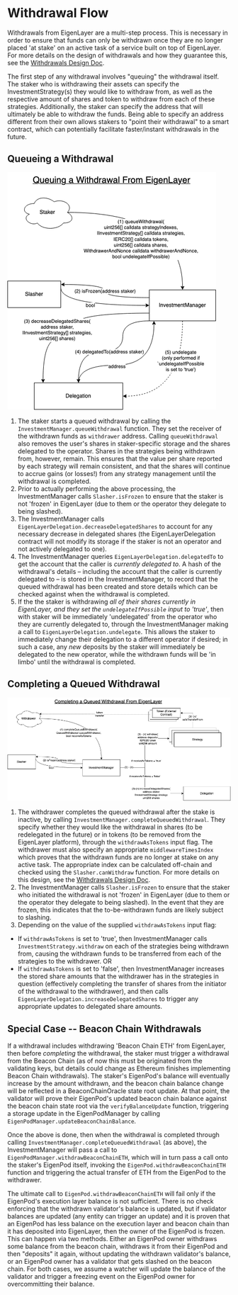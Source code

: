 
# Withdrawal Flow

Withdrawals from EigenLayer are a multi-step process. This is necessary in order to ensure that funds can only be withdrawn once they are no longer placed 'at stake' on an active task of a service built on top of EigenLayer. For more details on the design of withdrawals and how they guarantee this, see the [Withdrawals Design Doc](./Guaranteed-stake-updates.md).

The first step of any withdrawal involves "queuing" the withdrawal itself. The staker who is withdrawing their assets can specify the InvestmentStrategy(s) they would like to withdraw from, as well as the respective amount of shares and token to withdraw from each of these strategies. Additionally, the staker can specify the address that will ultimately be able to withdraw the funds. Being able to specify an address different from their own allows stakers to "point their withdrawal" to a smart contract, which can potentially facilitate faster/instant withdrawals in the future.

## Queueing a Withdrawal

![Queuing a Withdrawal](images/EL_queuing_a_withdrawal.png?raw=true "Queuing a Withdrawal")

1. The staker starts a queued withdrawal by calling the `InvestmentManager.queueWithdrawal` function.  They set the receiver of the withdrawn funds as `withdrawer` address. Calling `queueWithdrawal` also removes the user's shares in staker-specific storage and the shares delegated to the operator. Shares in the strategies being withdrawn from, however, remain.  This ensures that the value per share reported by each strategy will remain consistent, and that the shares will continue to accrue gains (or losses!) from any strategy management until the withdrawal is completed.
2. Prior to actually performing the above processing, the InvestmentManager calls `Slasher.isFrozen` to ensure that the staker is not 'frozen' in EigenLayer (due to them or the operator they delegate to being slashed).
3. The InvestmentManager calls `EigenLayerDelegation.decreaseDelegatedShares` to account for any necessary decrease in delegated shares (the EigenLayerDelegation contract will not modify its storage if the staker is not an operator and not actively delegated to one).
4. The InvestmentManager queries `EigenLayerDelegation.delegatedTo` to get the account that the caller is *currently delegated to*. A hash of the withdrawal's details – including the account that the caller is currently delegated to – is stored in the InvestmentManager, to record that the queued withdrawal has been created and store details which can be checked against when the withdrawal is completed.
5. If the the staker is withdrawing *all of their shares currently in EigenLayer, and they set the `undelegateIfPossible` input to 'true'*, then with staker will be immediately 'undelegated' from the operator who they are currently delegated to, through the InvestmentManager making a call to `EigenLayerDelegation.undelegate`. This allows the staker to immediately change their delegation to a different operator if desired; in such a case, any *new* deposits by the staker will immediately be delegated to the new operator, while the withdrawn funds will be 'in limbo' until the withdrawal is completed.

## Completing a Queued Withdrawal

![Completing a Queued Withdrawal](images/EL_completing_queued_withdrawal.png?raw=true "Completing a Queued Withdrawal")

1. The withdrawer completes the queued withdrawal after the stake is inactive, by calling `InvestmentManager.completeQueuedWithdrawal`. They specify whether they would like the withdrawal in shares (to be redelegated in the future) or in tokens (to be removed from the EigenLayer platform), through the `withdrawAsTokens` input flag. The withdrawer must also specify an appropriate `middlewareTimesIndex` which proves that the withdrawn funds are no longer at stake on any active task. The appropriate index can be calculated off-chain and checked using the `Slasher.canWithdraw` function. For more details on this design, see the [Withdrawals Design Doc](./Guaranteed-stake-updates.md).
2. The InvestmentManager calls `Slasher.isFrozen` to ensure that the staker who initiated the withdrawal is not 'frozen' in EigenLayer (due to them or the operator they delegate to being slashed). In the event that they are frozen, this indicates that the to-be-withdrawn funds are likely subject to slashing.
3. Depending on the value of the supplied `withdrawAsTokens` input flag:
* If `withdrawAsTokens` is set to 'true', then InvestmentManager calls `InvestmentStrategy.withdraw` on each of the strategies being withdrawn from, causing the withdrawn funds to be transferred from each of the strategies to the withdrawer.
OR
* If `withdrawAsTokens` is set to 'false', then InvestmentManager increases the stored share amounts that the withdrawer has in the strategies in question (effectively completing the transfer of shares from the initiator of the withdrawal to the withdrawer), and then calls `EigenLayerDelegation.increaseDelegatedShares` to trigger any appropriate updates to delegated share amounts.

## Special Case -- Beacon Chain Withdrawals

If a withdrawal includes withdrawing 'Beacon Chain ETH' from EigenLayer, then before *completing* the withdrawal, the staker must trigger a withdrawal from the Beacon Chain (as of now this must be originated from the validating keys, but details could change as Ethereum finishes implementing Beacon Chain withdrawals).
The staker's EigenPod's balance will eventually increase by the amount withdrawn, and the beacon chain balance change will be reflected in a BeaconChainOracle state root update.
At that point, the validator will prove their EigenPod's updated beacon chain balance against the beacon chain state root via the `verifyBalanceUpdate` function, triggering a storage update in the EigenPodManager by calling `EigenPodManager.updateBeaconChainBalance`. 

Once the above is done, then when the withdrawal is completed through calling `InvestmentManager.completeQueuedWithdrawal` (as above), the InvestmentManager will pass a call to `EigenPodManager.withdrawBeaconChainETH`, which will in turn pass a call onto the staker's EigenPod itself, invoking the `EigenPod.withdrawBeaconChainETH` function and triggering the actual transfer of ETH from the EigenPod to the withdrawer.

The ultimate call to `EigenPod.withdrawBeaconChainETH` will fail only if the EigenPod's execution layer balance is not sufficient. There is no check enforcing that the withdrawn validator's balance is updated, but if validator balances are updated (any entity can trigger an update) and it is proven that an EigenPod has less balance on the execution layer and beacon chain than it has deposited into EigenLayer, then the owner of the EigenPod is frozen. This can happen via two methods. Either an EigenPod owner withdraws some balance from the beacon chain, withdraws it from their EigenPod and then "deposits" it again, without updating the withdrawn validator's balance, or an EigenPod owner has a validator that gets slashed on the beacon chain. For both cases, we assume a watcher will update the balance of the validator and trigger a freezing event on the EigenPod owner for overcommitting their balance. 

